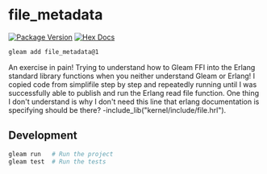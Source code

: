 # file_metadata

[![Package Version](https://img.shields.io/hexpm/v/file_metadata)](https://hex.pm/packages/file_metadata)
[![Hex Docs](https://img.shields.io/badge/hex-docs-ffaff3)](https://hexdocs.pm/file_metadata/)

```sh
gleam add file_metadata@1
```

An exercise in pain! Trying to understand how to Gleam FFI into the Erlang standard library functions when you neither understand Gleam or Erlang!
I copied code from simplifile step by step and repeatedly running until I was successfully able to publish and run the Erlang read file function.
One thing I don't understand is why I don't need this line that erlang documentation is specifying should be there?
-include_lib("kernel/include/file.hrl").

## Development

```sh
gleam run   # Run the project
gleam test  # Run the tests
```
